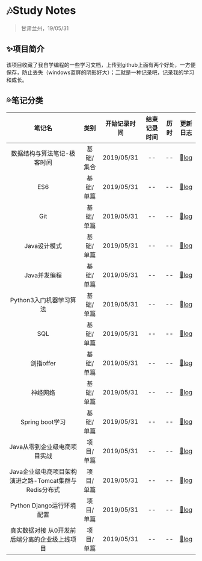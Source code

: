 # :notes:Study Notes

> 甘肃兰州，19/05/31

## :sparkles:项目简介

该项目收藏了我自学编程的一些学习文档，上传到github上面有两个好处，一方便保存，防止丢失（windows蓝屏的阴影好大）；二就是一种记录吧，记录我的学习和成长。

## :sweat_drops:笔记分类

| 笔记名 | 类别 | 开始记录时间 | 结束记录时间 | 历时 | 更新日志 |
| :------: | :----: | :------------: | :------------: | :----: | :--------: |
| 数据结构与算法笔记-极客时间 | 基础/集合 | 2019/05/31 | --   | --   | :date:[log]() |
| ES6 | 基础/单篇 | 2019/05/31 | --   | --   | [:date:log]() |
| Git | 基础/单篇 | 2019/05/31 | --   | --   | [:date:log]() |
| Java设计模式 | 基础/单篇 | 2019/05/31 | --   | --   | [:date:log]() |
| Java并发编程 | 基础/单篇 | 2019/05/31 | --   | --   | [:date:log]() |
| Python3入门机器学习算法 | 基础/单篇 | 2019/05/31 | --   | --   | :date:[log]() |
| SQL | 基础/单篇 | 2019/05/31 | --   | --   | [:date:log]() |
| 剑指offer | 基础/单篇 | 2019/05/31 | --   | --   | [:date:log]() |
| 神经网络 | 基础/单篇 | 2019/05/31 | --   | --   | [:date:log]() |
| Spring boot学习 | 基础/单篇 | 2019/05/31 | --   | --   | [:date:log]() |
| Java从零到企业级电商项目实战 | 项目/单篇 | 2019/05/31 | --   | --   | [:date:log]() |
| Java企业级电商项目架构演进之路-Tomcat集群与Redis分布式 | 项目/单篇 | 2019/05/31 | --   | --   | [:date:log]() |
| Python Django运行环境配置 | 项目/单篇 | 2019/05/31 | --   | --   | [:date:log]() |
| 真实数据对接 从0开发前后端分离的企业级上线项目 | 项目/单篇 | 2019/05/31 | --   | --   | [:date:log]() |

